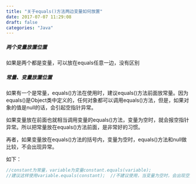 ```yaml
---
title: "关于equals()方法两边变量如何放置"
date: 2017-07-07 11:29:08
draft: false
categories: "Java"
---
```


##### 两个变量放置位置

如果是两个都是变量，可以放在equals任意一边，没有区别

##### 常量、变量放置位置

如果有一个是常量，equals()方法在使用时，建议equals()方法前面放常量。因为equals()是Object类中定义的，任何对象都可以调用equals()方法，但是，如果对象的值是null的话，会引起空指针异常。

如果变量放在前面也就相当调用变量的equals()方法，变量为空时，就会报空指针异常。所以把常量放在equals()方法前面，是非常好的习惯。

再者，如果变量放在equals()方法的括号内，变量为空时，equals()方法和null做比较，不会出现异常。

如下：
``` java
//constant为常量，variable为变量constant.equals(variable);  
//建议这样使用variable.equals(constant);  //不建议使用，当变量为空时，会出现空指针异常
```